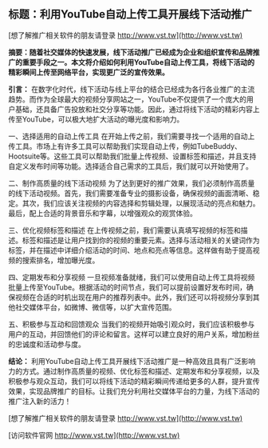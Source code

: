 ## **标题：利用YouTube自动上传工具开展线下活动推广**

[想了解推广相关软件的朋友请登录 http://www.vst.tw](http://www.vst.tw)

**摘要：随着社交媒体的快速发展，线下活动推广已经成为企业和组织宣传和品牌推广的重要手段之一。本文将介绍如何利用YouTube自动上传工具，将线下活动的精彩瞬间上传至网络平台，实现更广泛的宣传效果。**

**引言：**
在数字化时代，线下活动与线上平台的结合已经成为各行各业推广的主流趋势。而作为全球最大的视频分享网站之一，YouTube不仅提供了一个庞大的用户基础，还具备广告投放和社交分享等功能。因此，通过将线下活动的精彩内容上传至YouTube，可以极大地扩大活动的曝光度和影响力。

一、选择适用的自动上传工具
在开始上传之前，我们需要寻找一个适用的自动上传工具。市场上有许多工具可以帮助我们实现自动上传，例如TubeBuddy、Hootsuite等。这些工具可以帮助我们批量上传视频、设置标签和描述，并且支持自定义发布时间等功能。选择适合自己需求的工具后，我们就可以开始使用了。

二、制作高质量的线下活动视频
为了达到更好的推广效果，我们必须制作高质量的线下活动视频。首先，我们需要准备专业的摄影设备，确保视频的画面清晰、稳定。其次，我们应该关注视频的内容选择和剪辑处理，以展现活动的亮点和魅力。最后，配上合适的背景音乐和字幕，以增强观众的观赏体验。

三、优化视频标签和描述
在上传视频之前，我们需要认真填写视频的标签和描述。标签和描述是让用户找到你的视频的重要元素。选择与活动相关的关键词作为标签，并在描述中详细介绍活动的时间、地点和亮点等信息。这样做有助于提高视频的搜索排名，增加曝光度。

四、定期发布和分享视频
一旦视频准备就绪，我们可以使用自动上传工具将视频批量上传至YouTube。根据活动的时间节点，我们可以提前设置好发布时间，确保视频在合适的时机出现在用户的推荐列表中。此外，我们还可以将视频分享到其他社交媒体平台，如微博、微信等，以扩大宣传范围。

五、积极参与互动和回馈观众
当我们的视频开始吸引观众时，我们应该积极参与用户的互动，并回馈他们的评论和留言。这样可以建立良好的用户关系，增加粉丝的忠诚度和活动参与度。

**结论：**
利用YouTube自动上传工具开展线下活动推广是一种高效且具有广泛影响力的方式。通过制作高质量的视频、优化标签和描述、定期发布和分享视频，以及积极参与观众互动，我们可以将线下活动的精彩瞬间传递给更多的人群，提升宣传效果，实现品牌推广的目标。让我们充分利用社交媒体平台的力量，为线下活动的推广注入新的活力！

[想了解推广相关软件的朋友请登录 http://www.vst.tw](http://www.vst.tw)


[访问软件官网 http://www.vst.tw](http://www.vst.tw)
